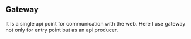 ## Gateway

It Is a single api point for communication with the web.
Here I use gateway not only for entry point but as an api producer.
